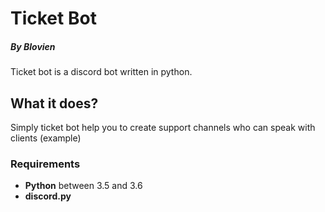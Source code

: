# Ticket Bot
##### By Blovien

Ticket bot is a discord bot written in python.

## What it does?
Simply ticket bot help you to create support channels who can speak with clients (example)

### Requirements
* **Python** between 3.5 and 3.6
* **discord.py**

